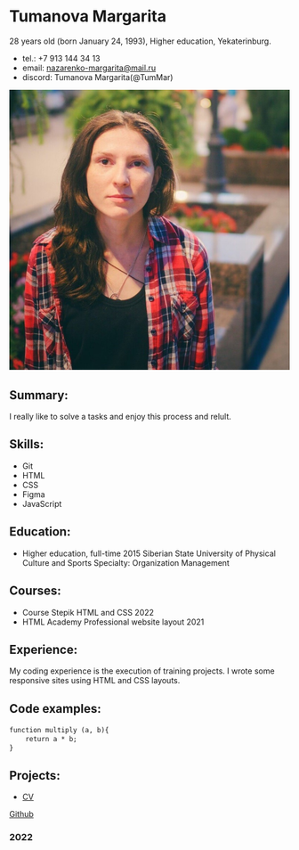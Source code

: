 # Tumanova Margarita

28 years old (born January 24, 1993), 
Higher education,
Yekaterinburg.

- tel.: +7 913 144 34 13 
- email: nazarenko-margarita@mail.ru
- discord: Tumanova Margarita(@TumMar)

![Foto](img/Foto.jpg)

## Summary:
I really like to solve a tasks and enjoy this process and relult.

## Skills:
- Git
- HTML
- CSS
- Figma
- JavaScript

## Education:
- Higher education, full-time 2015
Siberian State University of Physical Culture and Sports
Specialty: Organization Management

## Courses:
- Course Stepik HTML and CSS
2022
- HTML Academy Professional website layout
2021

## Experience:
My coding experience is the execution of training projects. I wrote some responsive sites using HTML and CSS layouts.

## Code examples:

```
function multiply (a, b){ 
    return a * b;
}
```


## Projects:
- [CV](https://TumMar.github.io/rsschool-cv)

 [Github](https://github.com/TumMar)
 
 ### 2022